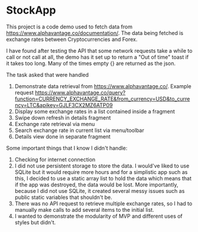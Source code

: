 # StockApp

This project is a code demo used to fetch data from https://www.alphavantage.co/documentation/. 
The data being fetched is exchange rates between Cryptocurrencies and Forex. 


I have found after testing the API that some network requests take a while to call or not call at all,
the demo has it set up to return a "Out of time" toast if it takes too long. 
Many of the times empty {} are returned as the json.

The task asked that were handled
1) Demonstrate data retrieval from https://www.alphavantage.co/. 
Example request https://www.alphavantage.co/query?function=CURRENCY_EXCHANGE_RATE&from_currency=USD&to_currency=LTC&apikey=GJLF3CX2MZ6ATP09
2) Display some exchange rates in a list contained inside a fragment
3) Swipe down refresh in details fragment
4) Exchange rate retrieval via menu 
5) Search exchange rate in current list via menu/toolbar
6) Details view done in separate fragment

Some important things that I know I didn't handle:
1) Checking for internet connection
2) I did not use persistent storage to store the data. I would've liked to use SQLite but it would require more hours and for a simplistic app such as this,
I decided to use a static array list to hold the data which means that if the app was destroyed, the data would be lost. More importantly,
because I did not use SQLite, it created several messy issues such as public static variables that shouldn't be.
3) There was no API request to retrieve multiple exchange rates, so I had to manually make calls to add several items to the initial list.
4) I wanted to demonstrate the modularity of MVP and different uses of styles but didn't.
